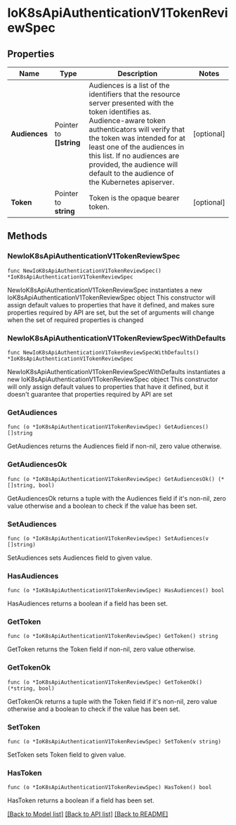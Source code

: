 # IoK8sApiAuthenticationV1TokenReviewSpec

## Properties

Name | Type | Description | Notes
------------ | ------------- | ------------- | -------------
**Audiences** | Pointer to **[]string** | Audiences is a list of the identifiers that the resource server presented with the token identifies as. Audience-aware token authenticators will verify that the token was intended for at least one of the audiences in this list. If no audiences are provided, the audience will default to the audience of the Kubernetes apiserver. | [optional] 
**Token** | Pointer to **string** | Token is the opaque bearer token. | [optional] 

## Methods

### NewIoK8sApiAuthenticationV1TokenReviewSpec

`func NewIoK8sApiAuthenticationV1TokenReviewSpec() *IoK8sApiAuthenticationV1TokenReviewSpec`

NewIoK8sApiAuthenticationV1TokenReviewSpec instantiates a new IoK8sApiAuthenticationV1TokenReviewSpec object
This constructor will assign default values to properties that have it defined,
and makes sure properties required by API are set, but the set of arguments
will change when the set of required properties is changed

### NewIoK8sApiAuthenticationV1TokenReviewSpecWithDefaults

`func NewIoK8sApiAuthenticationV1TokenReviewSpecWithDefaults() *IoK8sApiAuthenticationV1TokenReviewSpec`

NewIoK8sApiAuthenticationV1TokenReviewSpecWithDefaults instantiates a new IoK8sApiAuthenticationV1TokenReviewSpec object
This constructor will only assign default values to properties that have it defined,
but it doesn't guarantee that properties required by API are set

### GetAudiences

`func (o *IoK8sApiAuthenticationV1TokenReviewSpec) GetAudiences() []string`

GetAudiences returns the Audiences field if non-nil, zero value otherwise.

### GetAudiencesOk

`func (o *IoK8sApiAuthenticationV1TokenReviewSpec) GetAudiencesOk() (*[]string, bool)`

GetAudiencesOk returns a tuple with the Audiences field if it's non-nil, zero value otherwise
and a boolean to check if the value has been set.

### SetAudiences

`func (o *IoK8sApiAuthenticationV1TokenReviewSpec) SetAudiences(v []string)`

SetAudiences sets Audiences field to given value.

### HasAudiences

`func (o *IoK8sApiAuthenticationV1TokenReviewSpec) HasAudiences() bool`

HasAudiences returns a boolean if a field has been set.

### GetToken

`func (o *IoK8sApiAuthenticationV1TokenReviewSpec) GetToken() string`

GetToken returns the Token field if non-nil, zero value otherwise.

### GetTokenOk

`func (o *IoK8sApiAuthenticationV1TokenReviewSpec) GetTokenOk() (*string, bool)`

GetTokenOk returns a tuple with the Token field if it's non-nil, zero value otherwise
and a boolean to check if the value has been set.

### SetToken

`func (o *IoK8sApiAuthenticationV1TokenReviewSpec) SetToken(v string)`

SetToken sets Token field to given value.

### HasToken

`func (o *IoK8sApiAuthenticationV1TokenReviewSpec) HasToken() bool`

HasToken returns a boolean if a field has been set.


[[Back to Model list]](../README.md#documentation-for-models) [[Back to API list]](../README.md#documentation-for-api-endpoints) [[Back to README]](../README.md)


